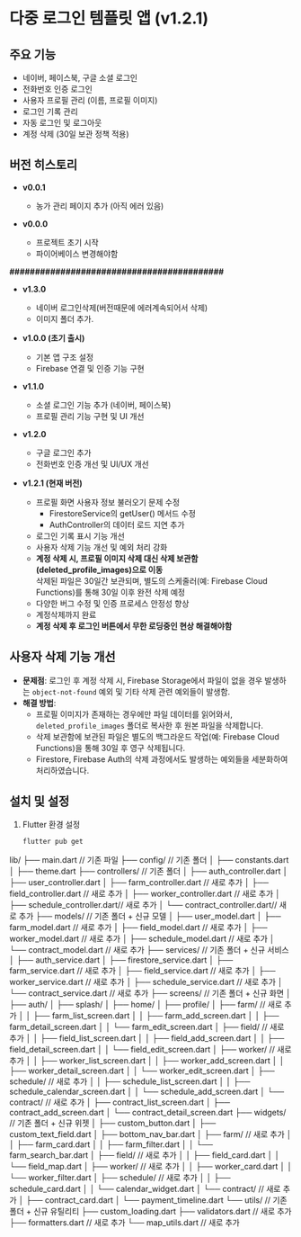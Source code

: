 # 다중 로그인 템플릿 앱 (v1.2.1)

## 주요 기능
- 네이버, 페이스북, 구글 소셜 로그인
- 전화번호 인증 로그인
- 사용자 프로필 관리 (이름, 프로필 이미지)
- 로그인 기록 관리
- 자동 로그인 및 로그아웃
- 계정 삭제 (30일 보관 정책 적용)

## 버전 히스토리
- **v0.0.1**
  - 농가 관리 페이지 추가 (아직 에러 있음)

- **v0.0.0**
  - 프로젝트 초기 시작 
  - 파이어베이스 변경해야함 
  







**##########################################**
- **v1.3.0**
  - 네이버 로그인삭제(버전때문에 에러계속되어서 삭제)
  - 이미지 폴더 추가. 
  
- **v1.0.0 (초기 출시)**
  - 기본 앱 구조 설정
  - Firebase 연결 및 인증 기능 구현
- **v1.1.0**
  - 소셜 로그인 기능 추가 (네이버, 페이스북)
  - 프로필 관리 기능 구현 및 UI 개선
- **v1.2.0**
  - 구글 로그인 추가
  - 전화번호 인증 개선 및 UI/UX 개선
- **v1.2.1 (현재 버전)**
  - 프로필 화면 사용자 정보 불러오기 문제 수정  
    * FirestoreService의 getUser() 메서드 수정  
    * AuthController의 데이터 로드 지연 추가  
  - 로그인 기록 표시 기능 개선
  - 사용자 삭제 기능 개선 및 예외 처리 강화
  - **계정 삭제 시, 프로필 이미지 삭제 대신 삭제 보관함(deleted_profile_images)으로 이동**  
    삭제된 파일은 30일간 보관되며, 별도의 스케줄러(예: Firebase Cloud Functions)를 통해 30일 이후 완전 삭제 예정
  - 다양한 버그 수정 및 인증 프로세스 안정성 향상
  - 계정삭제까지 완료
  - **계정 삭제 후 로그인 버튼에서 무한 로딩중인 현상 해결해야함**

## 사용자 삭제 기능 개선
- **문제점**: 로그인 후 계정 삭제 시, Firebase Storage에서 파일이 없을 경우 발생하는 `object-not-found` 예외 및 기타 삭제 관련 예외들이 발생함.
- **해결 방법**:  
  - 프로필 이미지가 존재하는 경우에만 파일 데이터를 읽어와서, `deleted_profile_images` 폴더로 복사한 후 원본 파일을 삭제합니다.
  - 삭제 보관함에 보관된 파일은 별도의 백그라운드 작업(예: Firebase Cloud Functions)을 통해 30일 후 영구 삭제됩니다.
  - Firestore, Firebase Auth의 삭제 과정에서도 발생하는 예외들을 세분화하여 처리하였습니다.

## 설치 및 설정
1. Flutter 환경 설정  
   ```bash
   flutter pub get
    ```


lib/
  ├── main.dart                   // 기존 파일
  ├── config/                     // 기존 폴더
  │   ├── constants.dart
  │   ├── theme.dart
  ├── controllers/                // 기존 폴더
  │   ├── auth_controller.dart
  │   ├── user_controller.dart
  │   ├── farm_controller.dart    // 새로 추가
  │   ├── field_controller.dart   // 새로 추가
  │   ├── worker_controller.dart  // 새로 추가
  │   ├── schedule_controller.dart// 새로 추가
  │   └── contract_controller.dart// 새로 추가
  ├── models/                     // 기존 폴더 + 신규 모델
  │   ├── user_model.dart
  │   ├── farm_model.dart        // 새로 추가
  │   ├── field_model.dart       // 새로 추가
  │   ├── worker_model.dart      // 새로 추가
  │   ├── schedule_model.dart    // 새로 추가
  │   └── contract_model.dart    // 새로 추가
  ├── services/                   // 기존 폴더 + 신규 서비스
  │   ├── auth_service.dart
  │   ├── firestore_service.dart
  │   ├── farm_service.dart      // 새로 추가
  │   ├── field_service.dart     // 새로 추가
  │   ├── worker_service.dart    // 새로 추가
  │   ├── schedule_service.dart  // 새로 추가
  │   └── contract_service.dart  // 새로 추가
  ├── screens/                    // 기존 폴더 + 신규 화면
  │   ├── auth/
  │   ├── splash/
  │   ├── home/
  │   ├── profile/
  │   ├── farm/                  // 새로 추가
  │   │   ├── farm_list_screen.dart
  │   │   ├── farm_add_screen.dart
  │   │   ├── farm_detail_screen.dart
  │   │   └── farm_edit_screen.dart
  │   ├── field/                 // 새로 추가
  │   │   ├── field_list_screen.dart
  │   │   ├── field_add_screen.dart
  │   │   ├── field_detail_screen.dart
  │   │   └── field_edit_screen.dart
  │   ├── worker/                // 새로 추가
  │   │   ├── worker_list_screen.dart
  │   │   ├── worker_add_screen.dart
  │   │   ├── worker_detail_screen.dart
  │   │   └── worker_edit_screen.dart
  │   ├── schedule/              // 새로 추가
  │   │   ├── schedule_list_screen.dart
  │   │   ├── schedule_calendar_screen.dart
  │   │   └── schedule_add_screen.dart
  │   └── contract/              // 새로 추가
  │       ├── contract_list_screen.dart
  │       ├── contract_add_screen.dart
  │       └── contract_detail_screen.dart
  ├── widgets/                    // 기존 폴더 + 신규 위젯
  │   ├── custom_button.dart
  │   ├── custom_text_field.dart
  │   ├── bottom_nav_bar.dart
  │   ├── farm/                  // 새로 추가
  │   │   ├── farm_card.dart
  │   │   ├── farm_filter.dart
  │   │   └── farm_search_bar.dart
  │   ├── field/                 // 새로 추가
  │   │   ├── field_card.dart
  │   │   └── field_map.dart
  │   ├── worker/                // 새로 추가
  │   │   ├── worker_card.dart
  │   │   └── worker_filter.dart
  │   ├── schedule/              // 새로 추가
  │   │   ├── schedule_card.dart
  │   │   └── calendar_widget.dart
  │   └── contract/              // 새로 추가
  │       ├── contract_card.dart
  │       └── payment_timeline.dart
  └── utils/                      // 기존 폴더 + 신규 유틸리티
      ├── custom_loading.dart
      ├── validators.dart        // 새로 추가
      ├── formatters.dart        // 새로 추가
      └── map_utils.dart         // 새로 추가